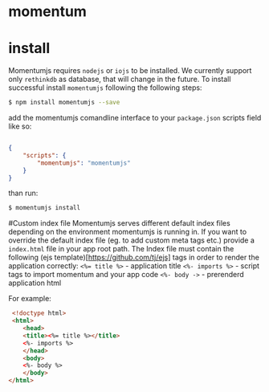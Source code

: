# momentum





# install

Momentumjs requires `nodejs` or `iojs` to be installed. We currently support only `rethinkdb` as database, that will change in the future. To install successful install `momentumjs` following the following steps:

```bash
$ npm install momentumjs --save
```

add the momentumjs comandline interface to your `package.json` scripts field like so:

```json

{
	"scripts": {
    	"momentumjs": "momentumjs"
  	}
}

```

than run:

```bash
$ momentumjs install
```


#Custom index file
Momentumjs serves different default index files depending on the environment momentumjs is running in. If you want to override the default index file (eg. to add custom meta tags etc.) provide a `index.html` file in your app root path. The Index file must contain the following (ejs template)[https://github.com/tj/ejs] tags in order to render the application correctly: 
`<%= title %>` - application title
`<%- imports %>` - script tags to import momentum and your app code
`<%- body ->` - prerenderd application html

For example:

```html
 <!doctype html>
 <html>
	<head>
	<title><%= title %></title>
	<%- imports %>
	</head>
	<body>
	<%- body %>
	</body>
</html>
```










